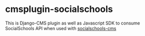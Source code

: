 cmsplugin-socialschools
=======================

This is Django-CMS plugin as well as Javascript SDK to consume SocialSchools API when used with [socialschools-cms](https://github.com/changer/socialschools-cms) 
